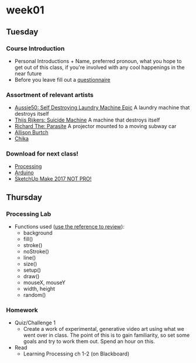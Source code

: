 # week01

## Tuesday

### Course Introduction
+ Personal Introductions
		+ Name, preferred pronoun, what you hope to get out of this class, if you're involved with any cool happenings in the near future
+ Before you leave fill out a [questionnaire](https://docs.google.com/document/d/1k2d1cQpHeM0Z9gIhWtDPPnumUcCXNAnboVcwg6zJRxs/edit?usp=sharing)

### Assortment of relevant artists
+ [Aussie50: Self Destroying Laundry Machine Epic](https://www.youtube.com/watch?v=6_PLnInsh7E) A laundry machine that destroys itself
+ [Thijs Rijkers: Suicide Machine](https://vimeo.com/77012997) A machine that destroys itself
+ [Richard The: Parasite](https://vimeo.com/14633237) A projector mounted to a moving subway car
+ [Allison Burtch](http://www.allisonburtch.net/)
+ [Chika](http://www.imagima.com/CHiKA)

### Download for next class!
+ [Processing](https://processing.org/download/)
+ [Arduino](https://www.arduino.cc/en/Main/Software)
+ [SketchUp Make 2017 NOT PRO!](https://www.sketchup.com/download/all)

## Thursday

### Processing Lab

+ Functions used ([use the reference to review](https://processing.org/reference/)):
	+ background
	+ fill()
	+ stroke()
	+ noStroke()
	+ line()
	+ size()
	+ setup()
	+ draw()
	+ mouseX, mouseY
	+ width, height
	+ random()

### Homework

+ Quiz/Challenge 1
	+ Create a work of experimental, generative video art using what we went over in class. The point of this is to gain familiarity, so set some goals and try to work them out. Spend an hour on this.
+ Read
	+ Learning Processing ch 1-2 (on Blackboard)
